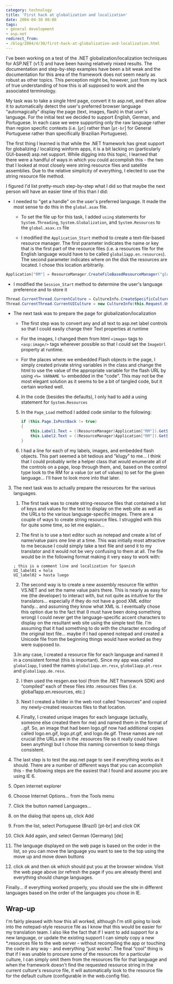 ```yaml
---
category: technology
title: 'First hack at globalization and localization'
date: 2004-04-30 00:00
tags:
- general development
- asp.net
redirect_from:
- /blog/2004/4/30/first-hack-at-globalization-and-localization.html
---
```

I've been working on a test of the .NET globalization/localization techniques for ASP.NET (v1.1) and have been having relatively mixed results.  The documentation and step-by-step examples have been a bit weak and the documentation for this area of the framework does not seem nearly as robust as other topics. This perception might be, however, just from my lack of true understanding of how this is all supposed to work and the associated terminology.

My task was to take a single html page, convert it to asp.net, and then allow it to automatically detect the user's preferred browser language “automagically” display the page (text, images, flash) in that user's language.  For the initial test we decided to support English, German, and Portuguese.  In each case we were supporting only the raw language rather than region specific contexts (i.e. [`pt`] rather than [`pt-br`] for General Portuguese rather than specifically Brazilian Portuguese).

The first thing I learned is that while the .NET framework has great support for globalizing / localizing winform apps, it is a bit lacking on (particularly GUI-based) asp.net support.  While digging into this topic, I learned that there were a handful of ways in which you could accomplish this - the two that I looked at most closely were string resource files and satellite assemblies.  Due to the relative simplicity of everything, I elected to use the string resource file method.

I figured I'd list pretty-much step-by-step what I did so that maybe the next person will have an easier time of this than I did:

- I needed to "get a handle" on the user's preferred language.  It
  made the most sense to do this in the `global.asax` file.

  - To set the file up for this task, I added `using` statements for
  `System.Threading`, `System.Globalization`, and `System.Resources`
  to the `global.asax.cs` file

  - I modified the `Application_Start` method to create a
  text-file-based resource manager. The first parameter indicates the
  name or key that is the first part of the resource files (i.e. a
  resources file for the English language would have to be called
  `global1app.en.resources`).  The second parameter indicates where
  on the disk the resources are located.  I chose this location
  arbitrarily.


```c#
Application["RM"] = ResourceManager.CreateFileBasedResourceManager("global1app", Server.MapPath("./resources"), null);
```

  - I modified the `Session_Start` method to determine the user's
  language preference and to store it

```c#
Thread.CurrentThread.CurrentCulture = CultureInfo.CreateSpecificCulture(this.Request.UserLanguages[0]);
Thread.CurrentThread.CurrentUICulture = new CultureInfo(this.Request.UserLanguages[0]);
```

- The next task was to prepare the page for globalization/localization

  - The first step was to convert any and all text to asp.net label
  controls so that I could easily change their Text properties at
  runtime

  - For the images, I changed them from html `<image>` tags to
  `<asp:image/>` tags wherever possible so that I could set the
  `ImageUrl` property at runtime.

  - For the places where we embedded Flash objects in the page, I
  simply created private string variables in the class and change the
  html to use the value of the appropriate variable for the flash URL
  by using `<%= VARNAME %>` embedded in the "code".  This may not be
  the most elegant solution as it seems to be a bit of tangled code,
  but it certain worked well.

  4. In the code (besides the defaults), I only had to add a using statement for `System.Resources`

  5. In the `Page_Load` method I added code similar to the following:

      ```csharp
      if (this.Page.IsPostBack != true)
      {
          this.Label1.Text = ((ResourceManager)Application["RM"]).GetString("UI_label01");
          this.Label2.Text = ((ResourceManager)Application["RM"]).GetString("UI_label02");
      }
      ```

  6. I had a line for each of my labels, images, and embedded flash objects.  This part seemed a bit tedious and "klugy" to me... I think that I could probably write a helper class that would enumerate all of the controls on a page, loop through them, and, based on the control type look to the RM for a value (or set of values) to set for the given language... I'll have to look more into that later.

3. The next task was to actually prepare the resources for the various languages.

   1. The first task was to create string-resource files that contained a list of keys and values for the text to display on the web site as well as the URLs to the various language-specific images. There are a couple of ways to create string resource files.  I struggled with this for quite some time, so let me explain...  

     1. The first is to use a text editor such as notepad and create a list of name/value pairs one line at a time.  This was initially most attractive to me because I could simply take a text file and send it to my translator and it would not be very confusing to them at all.  The file would be in the following format making it very easy to work with:

     ```
     ; this is a comment line and localization for Spanish
     UI_label01 = hola
     UI_label02 = hasta luego
     ```

     2. The second way is to create a new assembly resource file within VS.NET and set the name value pairs there.  This is nearly as easy for me (the developer) to interact with, but not quite as intuitive for the translators... especially if they do not have a good XML editor handy... and assuming they know what XML is.  I eventually chose this option due to the fact that (I must have been doing something wrong) I could never get the language-specific accent characters to display on the resultant web site using the simple text file.  I'm assuming that it had something to do with the character encoding of the original text file... maybe if I had opened notepad and created a Unicode file from the beginning things would have worked as they were supposed to.

     3.In any case, I created a resource file for each language and named it in a consistent format (this is important).  Since my app was called `global1app`, I used the names `global1app.en.resx`, `global1app.pt.resx` and `global1app.de.resx`.

   2. I then used the resgen.exe tool (from the .NET framework SDK) and “compiled“ each of these files into .resources files (i.e. global1app.en.resources, etc.)

   3. Next I created a folder in the web root called “resources“ and copied my newly-created resources files to that location.

   4. Finally, I created unique images for each language (actually, someone else created them for me) and named them in the format of <image>.<culture>.gif.  So, an image that had been logo.gif now had additional copies called logo.en.gif, logo.pt.gif, and logo.de.gif.  These names are not crucial (the URLs are in the .resources file so it really could have been anything) but I chose this naming convention to keep things consistent.

4. The last step is to test the asp.net page to see if everything works as it should.  There are a number of different ways that you can accomplish this - the following steps are the easiest that I found and assume you are using IE 6.

  1. Open internet explorer

  2. Choose Internet Options… from the Tools menu

  3. Click the button named Languages…

  4. on the dialog that opens up, click Add

  5. From the list, select Portuguese (Brazil) [pt-br] and click OK

  6. Click Add again, and select German (Germany) [de]

  7. The language displayed on the web page is based on the order in the list, so you can move the language you want to see to the top using the move up and move down buttons

  8. click ok and then ok which should put you at the browser window.
Visit the web page above (or refresh the page if you are already there) and everything should change languages.

Finally... if everything worked properly, you should see the site in different languages based on the order of the languages you chose in IE.

## Wrap-up
I'm fairly pleased with how this all worked, although I'm still going to look into the notepad-style resource file as I know that this would be easier for my translation team.  I also like the fact that if I want to add support for a new language, or update the existing support I can simply copy a new *.resources file to the web server - without recompiling the app or touching the code in any way - and everything “just works“.  The final “cool“ thing is that if I was unable to procure some of the resources for a particular culture, I can simply omit them from the resources file for that language and when the framework doesn't find the requested resource string in the current culture's resource file, it will automatically look to the resource file for the default culture (configurable in the web.config file).
